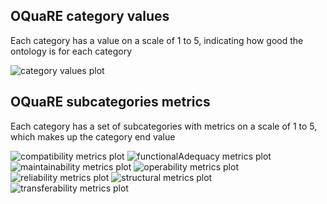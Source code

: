 ## OQuaRE category values
Each category has a value on a scale of 1 to 5, indicating how good the ontology is for each category

![category values plot](ontologyDDPHENO_category_values.png)
## OQuaRE subcategories metrics
Each category has a set of subcategories with metrics on a scale of 1 to 5, which makes up the category end value

![compatibility metrics plot](ontologyDDPHENO_compatibility_metrics.png)
![functionalAdequacy metrics plot](ontologyDDPHENO_functionalAdequacy_metrics.png)
![maintainability metrics plot](ontologyDDPHENO_maintainability_metrics.png)
![operability metrics plot](ontologyDDPHENO_operability_metrics.png)
![reliability metrics plot](ontologyDDPHENO_reliability_metrics.png)
![structural metrics plot](ontologyDDPHENO_structural_metrics.png)
![transferability metrics plot](ontologyDDPHENO_transferability_metrics.png)
